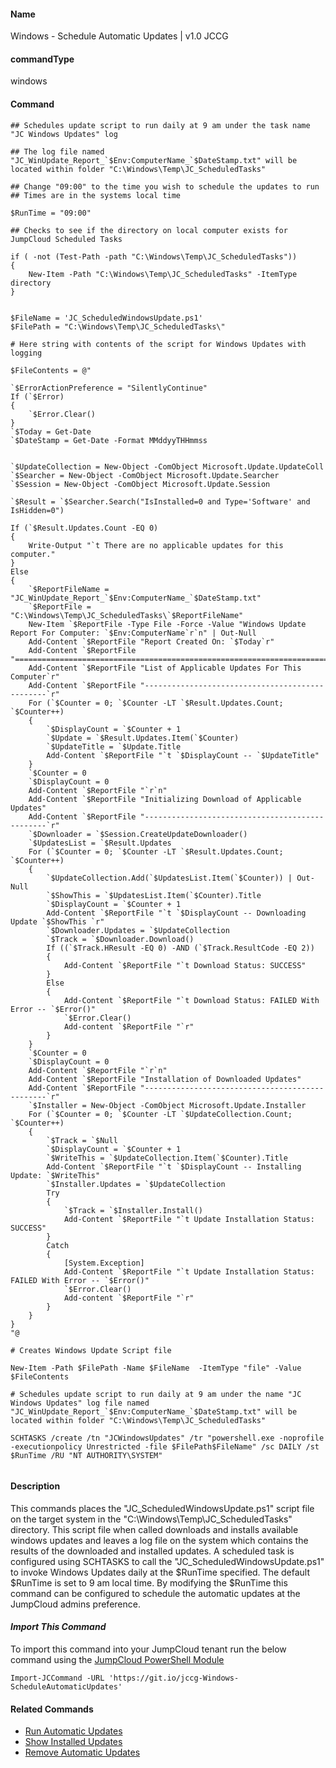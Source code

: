 #### Name

Windows - Schedule Automatic Updates  | v1.0 JCCG

#### commandType

windows

#### Command

```
## Schedules update script to run daily at 9 am under the task name "JC Windows Updates" log
 
## The log file named "JC_WinUpdate_Report_`$Env:ComputerName_`$DateStamp.txt" will be located within folder "C:\Windows\Temp\JC_ScheduledTasks"

## Change "09:00" to the time you wish to schedule the updates to run
## Times are in the systems local time

$RunTime = "09:00"

## Checks to see if the directory on local computer exists for JumpCloud Scheduled Tasks

if ( -not (Test-Path -path "C:\Windows\Temp\JC_ScheduledTasks"))
{
    New-Item -Path "C:\Windows\Temp\JC_ScheduledTasks" -ItemType directory
}


$FileName = 'JC_ScheduledWindowsUpdate.ps1'
$FilePath = "C:\Windows\Temp\JC_ScheduledTasks\"

# Here string with contents of the script for Windows Updates with logging

$FileContents = @"

`$ErrorActionPreference = "SilentlyContinue"
If (`$Error)
{
    `$Error.Clear()
}
`$Today = Get-Date
`$DateStamp = Get-Date -Format MMddyyTHHmmss


`$UpdateCollection = New-Object -ComObject Microsoft.Update.UpdateColl
`$Searcher = New-Object -ComObject Microsoft.Update.Searcher
`$Session = New-Object -ComObject Microsoft.Update.Session

`$Result = `$Searcher.Search("IsInstalled=0 and Type='Software' and IsHidden=0")

If (`$Result.Updates.Count -EQ 0)
{
    Write-Output "`t There are no applicable updates for this computer."
}
Else
{
    `$ReportFileName = "JC_WinUpdate_Report_`$Env:ComputerName_`$DateStamp.txt"
    `$ReportFile = "C:\Windows\Temp\JC_ScheduledTasks\`$ReportFileName" 
    New-Item `$ReportFile -Type File -Force -Value "Windows Update Report For Computer: `$Env:ComputerName`r`n" | Out-Null
    Add-Content `$ReportFile "Report Created On: `$Today`r"
    Add-Content `$ReportFile "==============================================================================`r`n"
    Add-Content `$ReportFile "List of Applicable Updates For This Computer`r"
    Add-Content `$ReportFile "------------------------------------------------`r"
    For (`$Counter = 0; `$Counter -LT `$Result.Updates.Count; `$Counter++)
    {
        `$DisplayCount = `$Counter + 1
        `$Update = `$Result.Updates.Item(`$Counter)
        `$UpdateTitle = `$Update.Title
        Add-Content `$ReportFile "`t `$DisplayCount -- `$UpdateTitle"
    }
    `$Counter = 0
    `$DisplayCount = 0
    Add-Content `$ReportFile "`r`n"
    Add-Content `$ReportFile "Initializing Download of Applicable Updates"
    Add-Content `$ReportFile "------------------------------------------------`r"
    `$Downloader = `$Session.CreateUpdateDownloader()
    `$UpdatesList = `$Result.Updates
    For (`$Counter = 0; `$Counter -LT `$Result.Updates.Count; `$Counter++)
    {
        `$UpdateCollection.Add(`$UpdatesList.Item(`$Counter)) | Out-Null
        `$ShowThis = `$UpdatesList.Item(`$Counter).Title
        `$DisplayCount = `$Counter + 1
        Add-Content `$ReportFile "`t `$DisplayCount -- Downloading Update `$ShowThis `r"
        `$Downloader.Updates = `$UpdateCollection
        `$Track = `$Downloader.Download()
        If ((`$Track.HResult -EQ 0) -AND (`$Track.ResultCode -EQ 2))
        {
            Add-Content `$ReportFile "`t Download Status: SUCCESS"
        }
        Else
        {
            Add-Content `$ReportFile "`t Download Status: FAILED With Error -- `$Error()"
            `$Error.Clear()
            Add-content `$ReportFile "`r"
        }	
    }
    `$Counter = 0
    `$DisplayCount = 0
    Add-Content `$ReportFile "`r`n"
    Add-Content `$ReportFile "Installation of Downloaded Updates"
    Add-Content `$ReportFile "------------------------------------------------`r"
    `$Installer = New-Object -ComObject Microsoft.Update.Installer
    For (`$Counter = 0; `$Counter -LT `$UpdateCollection.Count; `$Counter++)
    {
        `$Track = `$Null
        `$DisplayCount = `$Counter + 1
        `$WriteThis = `$UpdateCollection.Item(`$Counter).Title
        Add-Content `$ReportFile "`t `$DisplayCount -- Installing Update: `$WriteThis"
        `$Installer.Updates = `$UpdateCollection
        Try
        {
            `$Track = `$Installer.Install()
            Add-Content `$ReportFile "`t Update Installation Status: SUCCESS"
        }
        Catch
        {
            [System.Exception]
            Add-Content `$ReportFile "`t Update Installation Status: FAILED With Error -- `$Error()"
            `$Error.Clear()
            Add-content `$ReportFile "`r"
        }	
    }
}
"@ 

# Creates Windows Update Script file

New-Item -Path $FilePath -Name $FileName  -ItemType "file" -Value $FileContents

# Schedules update script to run daily at 9 am under the name "JC Windows Updates" log file named "JC_WinUpdate_Report_`$Env:ComputerName_`$DateStamp.txt" will be located within folder "C:\Windows\Temp\JC_ScheduledTasks"

SCHTASKS /create /tn "JCWindowsUpdates" /tr "powershell.exe -noprofile -executionpolicy Unrestricted -file $FilePath$FileName" /sc DAILY /st $RunTime /RU "NT AUTHORITY\SYSTEM"


```

#### Description

This commands places the "JC_ScheduledWindowsUpdate.ps1" script file on the target system in the  "C:\Windows\Temp\JC_ScheduledTasks\" directory.
This script file when called downloads and installs available windows updates and leaves a log file on the system which contains the results of the downloaded and installed updates.
A scheduled task is configured using SCHTASKS to call the "JC_ScheduledWindowsUpdate.ps1" to invoke Windows Updates daily at the $RunTime specified.
The default $RunTime is set to 9 am local time.
By modifying the $RunTime this command can be configured to schedule the automatic updates at the JumpCloud admins preference.

#### *Import This Command*

To import this command into your JumpCloud tenant run the below command using the [JumpCloud PowerShell Module](https://github.com/TheJumpCloud/support/wiki/Installing-the-JumpCloud-PowerShell-Module)

```
Import-JCCommand -URL 'https://git.io/jccg-Windows-ScheduleAutomaticUpdates'
```

#### Related Commands

- [Run Automatic Updates](https://github.com/TheJumpCloud/support/blob/master/PowerShell/JumpCloud%20Commands%20Gallery/Windows%20Commands/Windows%20Updates/Windows%20-%20Run%20Automatic%20Updates.md)
- [Show Installed Updates](https://github.com/TheJumpCloud/support/blob/master/PowerShell/JumpCloud%20Commands%20Gallery/Windows%20Commands/Windows%20Updates/Windows%20-%20Show%20Installed%20Updates.md)
- [Remove Automatic Updates](https://github.com/TheJumpCloud/support/blob/master/PowerShell/JumpCloud%20Commands%20Gallery/Windows%20Commands/Windows%20Updates/Windows%20-%20Remove%20Automatic%20Updates.md)

